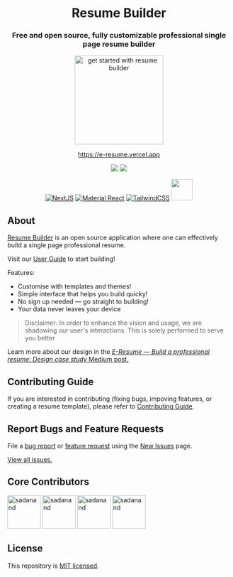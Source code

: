 <div align="center">

# Resume Builder

### Free and open source, fully customizable professional single page resume builder

<a href="https://e-resume.vercel.app/"><img src="https://user-images.githubusercontent.com/12962887/201484876-75290af9-ccd6-4f6d-be96-6a8fb4f20c4b.png" alt="get started with resume builder" height="200" widdth="330" /> </a>

https://e-resume.vercel.app

[![](https://img.shields.io/github/stars/sadanandpai/single-page-resume-builder?style=for-the-badge)](#stars)
[![](https://img.shields.io/github/forks/sadanandpai/single-page-resume-builder?style=for-the-badge)](#forks)

[![NextJS](https://skillicons.dev/icons?i=nextjs)](https://nextjs.org/)
[![Material React](https://skillicons.dev/icons?i=materialui)](https://mui.com/)
[![TailwindCSS](https://skillicons.dev/icons?i=tailwind)](https://tailwindcss.com/)
<a href="https://github.com/pmndrs/zustand"><img src="http://s3.amazonaws.com/pix.iemoji.com/images/emoji/apple/ios-12/256/bear-face.png" alt="" height="48" width="48" /></a>

</div>

## About

[Resume Builder](https://e-resume.vercel.app) is an open source application where one can effectively build a single page professional resume.

Visit our [User Guide](USER_GUIDE.md) to start building!

Features:

- Customise with templates and themes!
- Simple interface that helps you build quicky!
- No sign up needed — go straight to building!
- Your data never leaves your device

> Disclaimer: In order to enhance the vision and usage, we are shadowing our user's interactions. This is solely performed to serve you better

Learn more about our design in the [*E-Resume — Build a professional resume: Design case study* Medium post.](https://uxplanet.org/e-resume-build-a-professional-resume-design-case-study-3dc02a6359ea)

## Contributing Guide

If you are interested in contributing (fixing bugs, impoving features, or creating a resume template), please refer to [Contributing Guide](./CONTRIBUTING.md).

## Report Bugs and Feature Requests

File a [bug report](https://github.com/sadanandpai/resume-builder/issues/new?assignees=sadanandpai&labels=&template=bug_report.md&title=) or [feature request](https://github.com/sadanandpai/resume-builder/issues/new?assignees=sadanandpai&labels=&template=feature_request.md&title=) using the [New Issues](https://github.com/sadanandpai/resume-builder/issues/new/choose) page. 

[View all issues.](https://github.com/sadanandpai/resume-builder/issues)

## Core Contributors

<a href="https://github.com/sadanandpai"><img src="https://avatars.githubusercontent.com/u/12962887" alt="sadanand" height="75px" width="75px" /></a> <a href="https://github.com/gopal1996"><img src="https://avatars.githubusercontent.com/u/22369081" alt="sadanand" height="75px" width="75px" /></a> <a href="https://github.com/yakshaG"><img src="https://avatars.githubusercontent.com/u/26523871" alt="sadanand" height="75px" width="75px" /></a> <a href="https://github.com/siva-kannan3"><img src="https://avatars.githubusercontent.com/u/60533560" alt="sadanand" height="75px" width="75px" /></a>

## License

This repository is [MIT licensed](./LICENSE).

